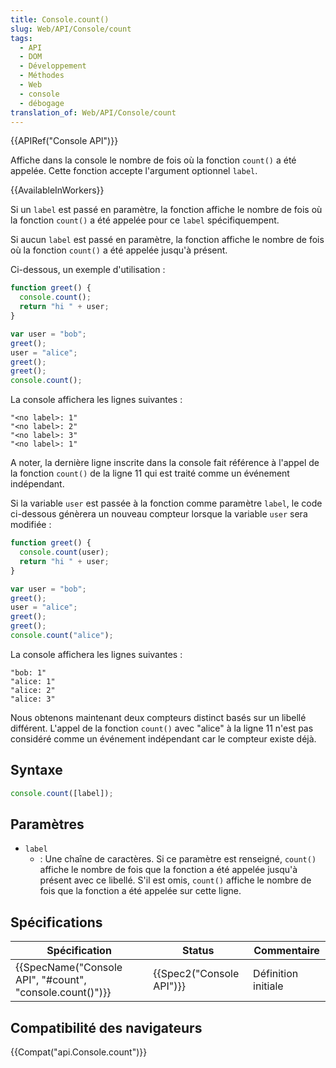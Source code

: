 ```yaml
---
title: Console.count()
slug: Web/API/Console/count
tags:
  - API
  - DOM
  - Développement
  - Méthodes
  - Web
  - console
  - débogage
translation_of: Web/API/Console/count
---
```

{{APIRef("Console API")}}

Affiche dans la console le nombre de fois où la fonction `count()` a été appelée. Cette fonction accepte l'argument optionnel `label`.

{{AvailableInWorkers}}

Si un `label` est passé en paramètre, la fonction affiche le nombre de fois où la fonction `count()` a été appelée pour ce `label` spécifiquempent.

Si aucun `label` est passé en paramètre, la fonction affiche le nombre de fois où la fonction `count()` a été appelée jusqu'à présent.

Ci-dessous, un exemple d'utilisation :

```js
function greet() {
  console.count();
  return "hi " + user;
}

var user = "bob";
greet();
user = "alice";
greet();
greet();
console.count();
```

La console affichera les lignes suivantes :

```
"<no label>: 1"
"<no label>: 2"
"<no label>: 3"
"<no label>: 1"
```

A noter, la dernière ligne inscrite dans la console fait référence à l'appel de la fonction `count()` de la ligne 11 qui est traité comme un événement indépendant.

Si la variable `user` est passée à la fonction comme paramètre `label`, le code ci-dessous génèrera un nouveau compteur lorsque la variable `user` sera modifiée :

```js
function greet() {
  console.count(user);
  return "hi " + user;
}

var user = "bob";
greet();
user = "alice";
greet();
greet();
console.count("alice");
```

La console affichera les lignes suivantes :

```
"bob: 1"
"alice: 1"
"alice: 2"
"alice: 3"
```

Nous obtenons maintenant deux compteurs distinct basés sur un libellé différent. L'appel de la fonction `count()` avec "alice" à la ligne 11 n'est pas considéré comme un événement indépendant car le compteur existe déjà.

## Syntaxe

```js
console.count([label]);
```

## Paramètres

- `label`
  - : Une chaîne de caractères. Si ce paramètre est renseigné, `count()` affiche le nombre de fois que la fonction a été appelée jusqu'à présent avec ce libellé. S'il est omis, `count()` affiche le nombre de fois que la fonction a été appelée sur cette ligne.

## Spécifications

| Spécification                                                                | Status                           | Commentaire         |
| ---------------------------------------------------------------------------- | -------------------------------- | ------------------- |
| {{SpecName("Console API", "#count", "console.count()")}} | {{Spec2("Console API")}} | Définition initiale |

## Compatibilité des navigateurs

{{Compat("api.Console.count")}}
